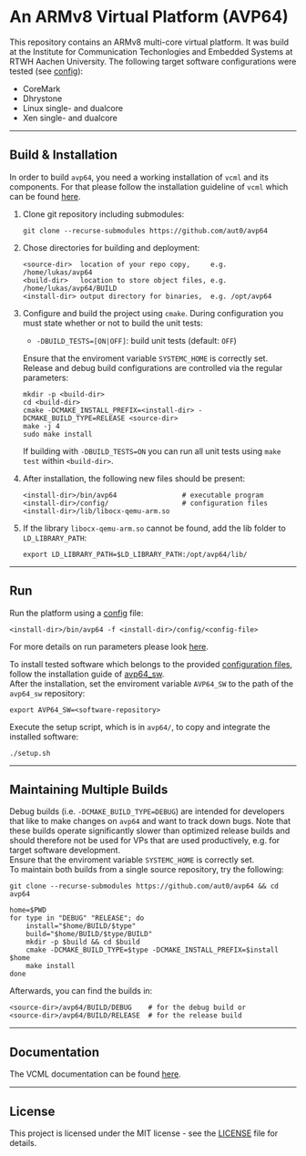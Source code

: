 # An ARMv8 Virtual Platform (AVP64)
This repository contains an ARMv8 multi-core virtual platform.
It was build at the Institute for Communication Techonlogies and Embedded Systems at RTWH Aachen University.
The following target software configurations were tested (see [config](config/)):
- CoreMark
- Dhrystone
- Linux single- and dualcore
- Xen single- and dualcore

----
## Build & Installation
In order to build `avp64`, you need a working installation of `vcml` and its components.
For that please follow the installation guideline of `vcml` which can be found [here](https://github.com/machineware-gmbh/vcml).

1. Clone git repository including submodules:
    ```
    git clone --recurse-submodules https://github.com/aut0/avp64 
    ```
	
2. Chose directories for building and deployment:
    ```
    <source-dir>  location of your repo copy,     e.g. /home/lukas/avp64
    <build-dir>   location to store object files, e.g. /home/lukas/avp64/BUILD
    <install-dir> output directory for binaries,  e.g. /opt/avp64
    ```

3. Configure and build the project using `cmake`. During configuration you must
   state whether or not to build the unit tests:
     * `-DBUILD_TESTS=[ON|OFF]`: build unit tests (default: `OFF`)

   Ensure that the enviroment variable `SYSTEMC_HOME` is correctly set.  
   Release and debug build configurations are controlled via the regular
   parameters:
   ```
   mkdir -p <build-dir>
   cd <build-dir>
   cmake -DCMAKE_INSTALL_PREFIX=<install-dir> -DCMAKE_BUILD_TYPE=RELEASE <source-dir>
   make -j 4
   sudo make install
   ```
   If building with `-DBUILD_TESTS=ON` you can run all unit tests using
   `make test` within `<build-dir>`.

4. After installation, the following new files should be present:
    ```
    <install-dir>/bin/avp64                # executable program
    <install-dir>/config/                  # configuration files 
    <install-dir>/lib/libocx-qemu-arm.so 
    ```

5. If the library `libocx-qemu-arm.so` cannot be found, add the lib folder to `LD_LIBRARY_PATH`:
    ```
    export LD_LIBRARY_PATH=$LD_LIBRARY_PATH:/opt/avp64/lib/
    ```

----
## Run
Run the platform using a [config](config/) file:	
```
<install-dir>/bin/avp64 -f <install-dir>/config/<config-file>
```
For more details on run parameters please look [here](https://github.com/machineware-gmbh/vcml).  

To install tested software which belongs to the provided [configuration files](config/), follow the installation guide of [avp64_sw](https://github.com/aut0/avp64_sw).  
After the installation, set the enviroment variable `AVP64_SW` to the path of the `avp64_sw` repository:  
```
export AVP64_SW=<software-repository>
```
Execute the setup script, which is in `avp64/`, to copy and integrate the installed software:  
```
./setup.sh
```

----
## Maintaining Multiple Builds
Debug builds (i.e. `-DCMAKE_BUILD_TYPE=DEBUG`) are intended for developers
that like to make changes on `avp64` and want to track down bugs.
Note that these builds operate significantly slower than optimized release
builds and should therefore not be used for VPs that are used productively,
e.g. for target software development.   
Ensure that the enviroment variable `SYSTEMC_HOME` is correctly set.  
To maintain both builds from a single source repository, try the following:
```
git clone --recurse-submodules https://github.com/aut0/avp64 && cd avp64  

home=$PWD
for type in "DEBUG" "RELEASE"; do
    install="$home/BUILD/$type"
    build="$home/BUILD/$type/BUILD"
    mkdir -p $build && cd $build
    cmake -DCMAKE_BUILD_TYPE=$type -DCMAKE_INSTALL_PREFIX=$install $home
    make install
done
```
Afterwards, you can find the builds in:
```
<source-dir>/avp64/BUILD/DEBUG    # for the debug build or
<source-dir>/avp64/BUILD/RELEASE  # for the release build
```

----
## Documentation
The VCML documentation can be found 
[here](https://github.com/machineware-gmbh/vcml).

----
## License
This project is licensed under the MIT license - see the
[LICENSE](LICENSE) file for details.
